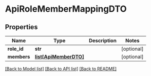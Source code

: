# ApiRoleMemberMappingDTO

## Properties

| Name        | Type                                      | Description | Notes      |
| ----------- | ----------------------------------------- | ----------- | ---------- |
| **role_id** | **str**                                   |             | [optional] |
| **members** | [**list[ApiMemberDTO]**](ApiMemberDTO.md) |             | [optional] |

[[Back to Model list]](../README.md#documentation-for-models) [[Back to API list]](../README.md#documentation-for-api-endpoints) [[Back to README]](../README.md)
